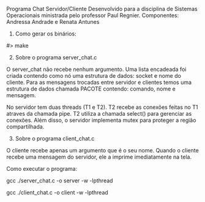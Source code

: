 Programa Chat Servidor/Cliente
Desenvolvido para a disciplina de Sistemas Operacionais ministrada pelo professor Paul Regnier.
Componentes: Andressa Andrade e Renata Antunes
		

1. Como gerar os binários:

#> make

2. Sobre o programa server_chat.c

O server_chat não recebe nenhum argumento. 
Uma lista encadeada foi criada contendo como nó uma estrutura de dados:  socket e nome do cliente. 
Para as mensagens trocadas entre servidor e clientes temos uma estrutura de dados chamada PACOTE contendo: comando, nome e mensagem.

No servidor tem duas threads (T1 e T2). T2 recebe as conexões feitas no T1 atraves da chamada pipe. T2 utiliza a chamada select() para gerenciar as conexões.
Além disso, o servidor implementa mutex para proteger a região compartilhada.

3. Sobre o programa client_chat.c

O cliente recebe apenas um argumento que é o seu nome. 
Quando o cliente recebe uma mensagem do servidor, ele a imprime imediatamente na tela. 

Como executar o programa:

gcc ./server_chat.c -o server -w -lpthread

gcc ./client_chat.c -o client -w -lpthread

